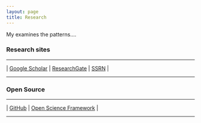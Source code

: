 ```yaml
---
layout: page
title: Research
---
```

My examines the patterns....

### Research sites

----
 | [Google Scholar](https://scholar.google.com/citations?user=ezE8rPkAAAAJ&hl=en) | [ResearchGate](https://www.researchgate.net/profile/Cesar_Renteria) | [SSRN](https://papers.ssrn.com/sol3/cf_dev/AbsByAuth.cfm?per_id=2270101) | 

----

### Open Source
----
| [GitHub](https://github.com/crenteriam) | [Open Science Framework](https://osf.io/9y7n4/) |

----

<!--stackedit_data:
eyJoaXN0b3J5IjpbLTE1OTQzNDM4MDUsOTIxNjg0NDIyLDc2OD
Q1ODExNCwtODkwNTA4MDIxLC01MDM2MDIxOTBdfQ==
-->